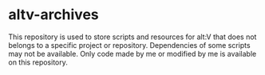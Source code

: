 # altv-archives
 This repository is used to store scripts and resources for alt:V that does not belongs to a specific project or repository. Dependencies of some scripts may not be available. Only code made by me or modified by me is available on this repository.
